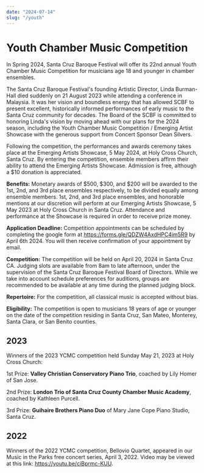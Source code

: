 ```yaml
---
date: "2024-07-14"
slug: "/youth"
---
```


# Youth Chamber Music Competition

In Spring 2024, Santa Cruz Baroque Festival will offer its 22nd annual Youth Chamber Music Competition for musicians age 18 and younger in chamber ensembles.

The Santa Cruz Baroque Festival's founding Artistic Director, Linda Burman-Hall died suddenly on 21 August 2023 while attending a conference in Malaysia. It was her vision and boundless energy that has allowed SCBF to present excellent, historically informed performances of early music to the Santa Cruz community for decades. The Board of the SCBF is committed to honoring Linda's vision by moving ahead with our plans for the 2024 season, including the Youth Chamber Music Competition / Emerging Artist Showcase with the generous support from Concert Sponsor Dean Silvers.

Following the competition, the performances and awards ceremony takes place at the Emerging Artists Showcase, 5 May 2024, at Holy Cross Church, Santa Cruz. By entering the competition, ensemble members affirm their ability to attend the Emerging Artists Showcase. Admission is free, although a $10 donation is appreciated.

**Benefits:** Monetary awards of $500, $300, and $200 will be awarded to the 1st, 2nd, and 3rd place ensembles respectively, to be divided equally among ensemble members. 1st, 2nd, and 3rd place ensembles, and honorable mentions at our discretion will perform at our Emerging Artists Showcase, 5 May 2023 at Holy Cross Church in Santa Cruz. Attendance and performance at the Showcase is required in order to receive prize money.

**Application Deadline:** Competition appointments can be scheduled by completing the google form at https://forms.gle/QDZW4AxdHPC4im5R9 by April 6th 2024. You will then receive confirmation of your appointment by email.

**Competition:** The competition will be held on April 20, 2024 in Santa Cruz CA. Judging slots are available from 8am to late afternoon, under the supervision of the Santa Cruz Baroque Festival Board of Directors. While we take into account schedule preferences for auditions, groups are recommended to be available at any time during the planned judging block.

**Repertoire:** For the competition, all classical music is accepted without bias.

**Eligibility:** The competition is open to musicians 18 years of age or younger on the date of the competition residing in Santa Cruz, San Mateo, Monterey, Santa Clara, or San Benito counties.

## 2023

Winners of the 2023 YCMC competition held Sunday May 21, 2023 at Holy Cross Church:

1st Prize: **Valley Christian Conservatory Piano Trio**, coached by Lily Homer of San Jose.

2nd Prize: **London Trio of Santa Cruz County Chamber Music Academy**, coached by Kathleen Purcell.

3rd Prize: **Guihaire Brothers Piano Duo** of Mary Jane Cope Piano Studio, Santa Cruz.

 
## 2022

Winners of the 2022 YCMC competition, Bellovio Quartet, appeared in our Music in the Parks free concert series,  April 3, 2022. Video may be viewed at this link: https://youtu.be/ciBprmc-KUU.